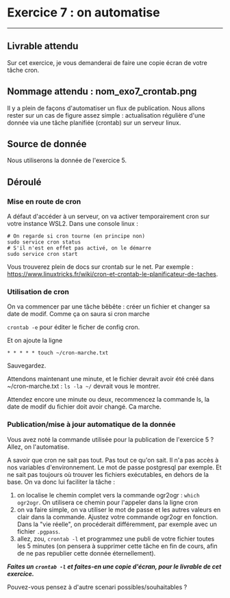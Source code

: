 # Exercice 7 :  on automatise
---
## Livrable attendu
Sur cet exercice, je vous demanderai de faire une copie écran de votre tâche cron.

Nommage attendu : nom_exo7_crontab.png
---

Il y a plein de façons d'automatiser un flux de publication. Nous allons rester sur un cas de figure assez simple : actualisation régulière d'une donnée via une tâche planifiée (crontab) sur un serveur linux.
## Source de donnée
Nous utiliserons la donnée de l'exercice 5.

## Déroulé
### Mise en route de cron
A défaut d'accéder à un serveur, on va activer temporairement cron sur votre instance WSL2. Dans une console linux : 
```
# On regarde si cron tourne (en principe non)
sudo service cron status
# S'il n'est en effet pas activé, on le démarre
sudo service cron start
```
Vous trouverez plein de docs sur crontab sur le net. Par exemple : https://www.linuxtricks.fr/wiki/cron-et-crontab-le-planificateur-de-taches. 

### Utilisation de cron
On va commencer par une tâche bêbête : créer un fichier et changer sa date de modif. Comme ça on saura si cron marche

`crontab -e` pour éditer le ficher de config cron.

Et on ajoute la ligne
```
* * * * * touch ~/cron-marche.txt
```
Sauvegardez.

Attendons maintenant une minute, et le fichier devrait avoir été créé dans ~/cron-marche.txt : `ls -la ~/` devrait vous le montrer.

Attendez encore une minute ou deux, recommencez la commande ls, la date de modif du fichier doit avoir changé. Ca marche.

### Publication/mise à jour automatique de la donnée
Vous avez noté la commande utilisée pour la publication de l'exercice 5 ? Allez, on l'automatise.

A savoir que cron ne sait pas tout. Pas tout ce qu'on sait. Il n'a pas accès à nos variables d'environnement. Le mot de passe postgresql par exemple. Et ne sait pas toujours où trouver les fichiers exécutables, en dehors de la base. On va donc lui faciliter la tâche : 
1. on localise le chemin complet vers la commande ogr2ogr : `which ogr2ogr`. On utilisera ce chemin pour l'appeler dans la ligne cron
1. on va faire simple, on va utiliser le mot de passe et les autres valeurs en clair dans la commande. Ajustez votre commande ogr2ogr en fonction. Dans la "vie réelle", on procéderait différemment, par exemple avec un fichier `.pgpass`.
1. allez, zou, `crontab -l` et programmez une publi de votre fichier toutes les 5 minutes (on pensera à supprimer cette tâche en fin de cours, afin de ne pas republier cette donnée éternellement).

_**Faites un `crontab -l` et faites-en une copie d'écran, pour le livrable de cet exercice.**_


Pouvez-vous pensez à d'autre scenari possibles/souhaitables ?
